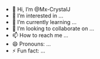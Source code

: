 - 👋 Hi, I’m @Mx-CrystalJ
- 👀 I’m interested in ...
- 🌱 I’m currently learning ...
- 💞️ I’m looking to collaborate on ...
- 📫 How to reach me ...
- 😄 Pronouns: ...
- ⚡ Fun fact: ...

<!---
Mx-CrystalJ/Mx-CrystalJ is a ✨ special ✨ repository because its `README.md` (this file) appears on your GitHub profile.
You can click the Preview link to take a look at your changes.
--->
